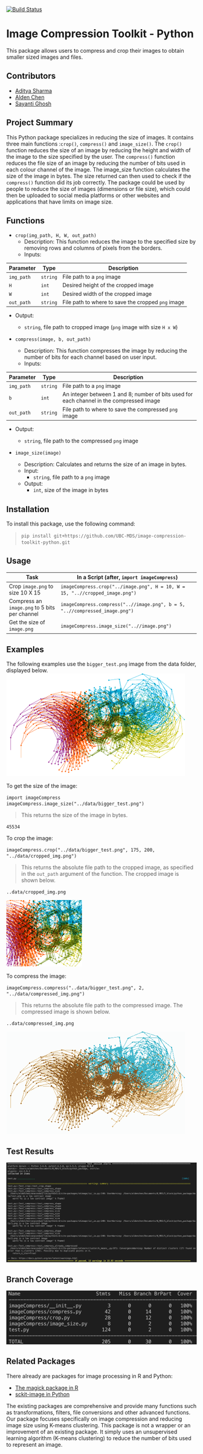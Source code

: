 [![Build Status](https://travis-ci.org/UBC-MDS/image-compression-toolkit-python.svg?branch=master)](https://travis-ci.org/UBC-MDS/image-compression-toolkit-python)

# Image Compression Toolkit - Python
This package allows users to compress and crop their images to obtain smaller sized images and files.

## Contributors

- [Aditya Sharma](https://github.com/adityashrm21)
- [Alden Chen](https://github.com/aldenchen)
- [Sayanti Ghosh](https://github.com/Sayanti86)

## Project Summary

This Python package specializes in reducing the size of images. It contains three main functions :`crop()`, `compress()` and `image_size()`. The `crop()` function reduces the size of an image by reducing the height and width of the image to the size specified by the user. The `compress()` function reduces the file size of an image by reducing the number of bits used in each colour channel of the image. The image_size function calculates the size of the image in bytes. The size returned can then used to check if the `compress()` function did its job correctly. The package could be used by people to reduce the size of images (dimensions or file size), which could then be uploaded to social media platforms or other websites and applications that have limits on image size.

## Functions

- `crop(img_path, H, W, out_path)`
  - Description:
    This function reduces the image to the specified size by removing rows and columns of pixels from the borders.
  - Inputs:  

|Parameter |Type |Description |
|----------|-----|------------|
|`img_path`|`string`| File path to a `png` image|
|`H`|`int`| Desired height of the cropped image |
|`W`|`int`| Desired width of the cropped image|
|`out_path`|`string`| File path to where to save the cropped `png` image |  

  - Output:
    - `string`, file path to cropped image (`png` image with size `H x W`)

- `compress(image, b, out_path)`
  - Description:
    This function compresses the image by reducing the number of bits for each channel based on user input.
  - Inputs:  

|Parameter |Type |Description |
|----------|-----|------------|
|`img_path`|`string`| File path to a `png` image|
|`b`|`int`| An integer between 1 and 8; number of bits used for each channel in the compressed image |
|`out_path`|`string`| File path to where to save the compressed `png` image |
  - Output:
    - `string`, file path to the compressed `png` image

- `image_size(image)`
  - Description:
    Calculates and returns the size of an image in bytes.
  - Input:
    - `string`, file path to a `png` image
  - Output:
    - `int`, size of the image in bytes

## Installation
To install this package, use the following command:  

>`pip install git+https://github.com/UBC-MDS/image-compression-toolkit-python.git`

## Usage
|Task    |  In a Script (after, `import imageCompress`)   |
|---------|---------------------|
|Crop `image.png` to size 10 X 15  |  `imageCompress.crop("../image.png", H = 10, W = 15, "..//cropped_image.png")`|
|Compress an `image.png` to 5 bits per channel |  `imageCompress.compress("..//image.png", b = 5, "..//compressed_image.png")` |
|Get the size of `image.png`|  `imageCompress.image_size("..//image.png")`|

## Examples
The following examples use the `bigger_test.png` image from the data folder, displayed below.
<img src = "https://raw.githubusercontent.com/UBC-MDS/image-compression-toolkit-python/update_tests/data/bigger_test.png" >

To get the size of the image:
```
import imageCompress
imageCompress.image_size("../data/bigger_test.png")
```
> This returns the size of the image in bytes.
```
45534
```

To crop the image:  
```
imageCompress.crop("../data/bigger_test.png", 175, 200, "../data/cropped_img.png")
```

> This returns the absolute file path to the cropped image, as specified in the `out_path` argument of the function. The cropped image is shown below.
```
..data/cropped_img.png
```

<img src = "https://raw.githubusercontent.com/UBC-MDS/image-compression-toolkit-python/update_tests/data/crop_img.png" >

To compress the image:
```
imageCompress.compress("..data/bigger_test.png", 2, "../data/compressed_img.png")
```

> This returns the absolute file path to the compressed image. The compressed image is shown below.   

```
..data/compressed_img.png
```

<img src = "https://raw.githubusercontent.com/UBC-MDS/image-compression-toolkit-python/update_tests/data/compressed_img.png" >




## Test Results

<img src = "https://raw.githubusercontent.com/UBC-MDS/image-compression-toolkit-python/update_tests/docs/test_output.png" >

## Branch Coverage
<img src = "https://raw.githubusercontent.com/UBC-MDS/image-compression-toolkit-python/update_tests/docs/branch_coverage.png" width = "555">

## Related Packages
There already are packages for image processing in R and Python:
  - [The magick package in R](https://cran.r-project.org/web/packages/magick/vignettes/intro.html)
  - [sckit-image in Python](https://scikit-image.org/)

The existing packages are comprehensive and provide many functions such as transformations, filters, file conversions and other advanced functions. Our package focuses specifically on image compression and reducing image size using K-means clustering. This package is not a wrapper or an improvement of an existing package. It simply uses an unsupervised learning algorithm (K-means clustering) to reduce the number of bits used to represent an image.
